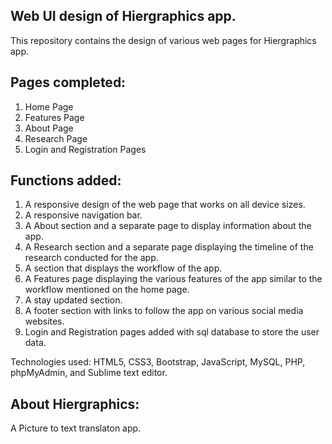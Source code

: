 ## Web UI design of Hiergraphics app.

This repository contains the design of various web pages for Hiergraphics app.

## Pages completed:

1. Home Page
2. Features Page
3. About Page
4. Research Page
5. Login and Registration Pages

## Functions added:

1. A responsive design of the web page that works on all device sizes.
2. A responsive navigation bar.
3. A About section and a separate page to display information about the app.
4. A Research section and a separate page displaying the timeline of the research conducted for the app.
5. A section that displays the workflow of the app.
6. A Features page displaying the various features of the app similar to the workflow mentioned on the home page.
7. A stay updated section.
8. A footer section with links to follow the app on various social media websites.
9. Login and Registration pages added with sql database to store the user data. 

Technologies used: HTML5, CSS3, Bootstrap, JavaScript, MySQL, PHP, phpMyAdmin, and Sublime text editor.

## About Hiergraphics: 
A Picture to text translaton app.
